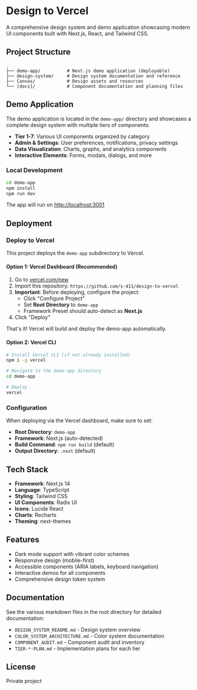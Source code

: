 # Design to Vercel

A comprehensive design system and demo application showcasing modern UI components built with Next.js, React, and Tailwind CSS.

## Project Structure

```
.
├── demo-app/          # Next.js demo application (deployable)
├── design-system/     # Design system documentation and reference
├── Canvas/            # Design assets and resources
└── [docs]/            # Component documentation and planning files
```

## Demo Application

The demo application is located in the `demo-app/` directory and showcases a complete design system with multiple tiers of components:

- **Tier 1-7**: Various UI components organized by category
- **Admin & Settings**: User preferences, notifications, privacy settings
- **Data Visualization**: Charts, graphs, and analytics components
- **Interactive Elements**: Forms, modals, dialogs, and more

### Local Development

```bash
cd demo-app
npm install
npm run dev
```

The app will run on [http://localhost:3001](http://localhost:3001)

## Deployment

### Deploy to Vercel

This project deploys the `demo-app` subdirectory to Vercel.

#### Option 1: Vercel Dashboard (Recommended)

1. Go to [vercel.com/new](https://vercel.com/new)
2. Import this repository: `https://github.com/s-411/design-to-vercel`
3. **Important**: Before deploying, configure the project:
   - Click "Configure Project"
   - Set **Root Directory** to `demo-app`
   - Framework Preset should auto-detect as **Next.js**
4. Click "Deploy"

That's it! Vercel will build and deploy the demo-app automatically.

#### Option 2: Vercel CLI

```bash
# Install Vercel CLI (if not already installed)
npm i -g vercel

# Navigate to the demo-app directory
cd demo-app

# Deploy
vercel
```

### Configuration

When deploying via the Vercel dashboard, make sure to set:
- **Root Directory**: `demo-app`
- **Framework**: Next.js (auto-detected)
- **Build Command**: `npm run build` (default)
- **Output Directory**: `.next` (default)

## Tech Stack

- **Framework**: Next.js 14
- **Language**: TypeScript
- **Styling**: Tailwind CSS
- **UI Components**: Radix UI
- **Icons**: Lucide React
- **Charts**: Recharts
- **Theming**: next-themes

## Features

- Dark mode support with vibrant color schemes
- Responsive design (mobile-first)
- Accessible components (ARIA labels, keyboard navigation)
- Interactive demos for all components
- Comprehensive design token system

## Documentation

See the various markdown files in the root directory for detailed documentation:
- `DESIGN_SYSTEM_README.md` - Design system overview
- `COLOR_SYSTEM_ARCHITECTURE.md` - Color system documentation
- `COMPONENT_AUDIT.md` - Component audit and inventory
- `TIER-*-PLAN.md` - Implementation plans for each tier

## License

Private project
